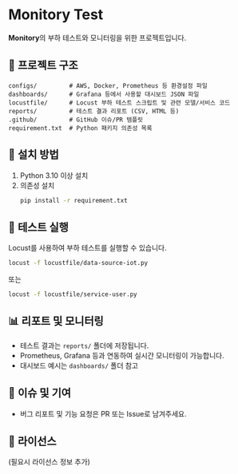 # Monitory Test

**Monitory**의 부하 테스트와 모니터링을 위한 프로젝트입니다.

## 📁 프로젝트 구조

```
configs/         # AWS, Docker, Prometheus 등 환경설정 파일
dashboards/      # Grafana 등에서 사용할 대시보드 JSON 파일
locustfile/      # Locust 부하 테스트 스크립트 및 관련 모델/서비스 코드
reports/         # 테스트 결과 리포트 (CSV, HTML 등)
.github/         # GitHub 이슈/PR 템플릿
requirement.txt  # Python 패키지 의존성 목록
```

## 🚀 설치 방법

1. Python 3.10 이상 설치
2. 의존성 설치
   ```sh
   pip install -r requirement.txt
   ```

## 🧪 테스트 실행

Locust를 사용하여 부하 테스트를 실행할 수 있습니다.

```sh
locust -f locustfile/data-source-iot.py
```

또는

```sh
locust -f locustfile/service-user.py
```

## 📊 리포트 및 모니터링

- 테스트 결과는 `reports/` 폴더에 저장됩니다.
- Prometheus, Grafana 등과 연동하여 실시간 모니터링이 가능합니다.
- 대시보드 예시는 `dashboards/` 폴더 참고

## 🐞 이슈 및 기여

- 버그 리포트 및 기능 요청은 PR 또는 Issue로 남겨주세요.

## 📄 라이선스

(필요시 라이선스 정보 추가)
